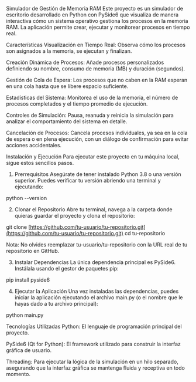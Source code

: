 Simulador de Gestión de Memoria RAM
Este proyecto es un simulador de escritorio desarrollado en Python con PySide6 que visualiza de manera interactiva cómo un sistema operativo gestiona los procesos en la memoria RAM. La aplicación permite crear, ejecutar y monitorear procesos en tiempo real.

Características
Visualización en Tiempo Real: Observa cómo los procesos son asignados a la memoria, se ejecutan y finalizan.

Creación Dinámica de Procesos: Añade procesos personalizados definiendo su nombre, consumo de memoria (MB) y duración (segundos).

Gestión de Cola de Espera: Los procesos que no caben en la RAM esperan en una cola hasta que se libere espacio suficiente.

Estadísticas del Sistema: Monitorea el uso de la memoria, el número de procesos completados y el tiempo promedio de ejecución.

Controles de Simulación: Pausa, reanuda y reinicia la simulación para analizar el comportamiento del sistema en detalle.

Cancelación de Procesos: Cancela procesos individuales, ya sea en la cola de espera o en plena ejecución, con un diálogo de confirmación para evitar acciones accidentales.

Instalación y Ejecución
Para ejecutar este proyecto en tu máquina local, sigue estos sencillos pasos.

1. Prerrequisitos
Asegúrate de tener instalado Python 3.8 o una versión superior. Puedes verificar tu versión abriendo una terminal y ejecutando:

python --version

2. Clonar el Repositorio
Abre tu terminal, navega a la carpeta donde quieras guardar el proyecto y clona el repositorio:

git clone [https://github.com/tu-usuario/tu-repositorio.git](https://github.com/tu-usuario/tu-repositorio.git)
cd tu-repositorio

Nota: No olvides reemplazar tu-usuario/tu-repositorio con la URL real de tu repositorio en GitHub.

3. Instalar Dependencias
La única dependencia principal es PySide6. Instálala usando el gestor de paquetes pip:

pip install pyside6

4. Ejecutar la Aplicación
Una vez instaladas las dependencias, puedes iniciar la aplicación ejecutando el archivo main.py (o el nombre que le hayas dado a tu archivo principal):

python main.py

Tecnologías Utilizadas
Python: El lenguaje de programación principal del proyecto.

PySide6 (Qt for Python): El framework utilizado para construir la interfaz gráfica de usuario.

Threading: Para ejecutar la lógica de la simulación en un hilo separado, asegurando que la interfaz gráfica se mantenga fluida y receptiva en todo momento.
